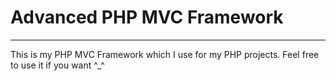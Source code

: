 # Advanced PHP MVC Framework
***
This is my PHP MVC Framework which I use for my PHP projects. Feel free to use it if you want ^_^
